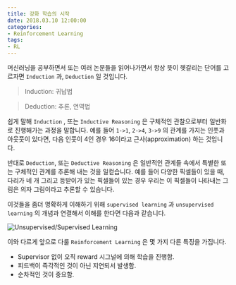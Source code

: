 ```yaml
---
title: 강화 학습의 시작
date: 2018.03.10 12:00:00
categories:
- Reinforcement Learning
tags:
- RL
---
```



머신러닝을 공부하면서 또는 여러 논문들을 읽어나가면서 항상 뜻이 헷갈리는 단어를 고르자면 `Induction` 과, `Deduction` 일 것입니다.

> Induction: 귀납법

> Deduction: 추론, 연역법

쉽게 말해 `Induction` , 또는 `Inductive Reasoning` 은 구체적인 관찰으로부터 일반화로 진행해가는 과정을 말합니다. 예를 들어 `1->1`, `2->4`, `3->9` 의 관계를 가지는 인풋과 아웃풋이 있다면, 다음 인풋이 4인 경우 16이라고 근사(approximation) 하는 것입니다.



반대로  `Deduction`, 또는 `Deductive Reasoning` 은 일반적인 관계들 속에서 특별한 또는 구체적인 관계를 추론해 내는 것을 일컫습니다. 예를 들어 다양한 픽셀들이 있을 때, 다리가 네 개 그리고 등받이가 있는 픽셀들이 있는 경우 우리는 이 픽셀들이 나타내는 그림은 의자 그림이라고 추론할 수 있습니다.



이것들을 좀더 명확하게 이해하기 위해 `supervised learning` 과 `unsupervised learning` 의 개념과 연결해서 이해를 한다면 다음과 같습니다.



![Unsupervised/Supervised Learning](/images/unsupervised_supervised.png)



이와 다르게 앞으로 다룰 `Reinforcement Learning` 은 몇 가지 다른 특징을 가집니다.

- Supervisor 없이 오직 reward 시그널에 의해 학습을 진행함.
- 피드백이 즉각적인 것이 아닌 지연되서 발생함.
- 순차적인 것이 중요함.
